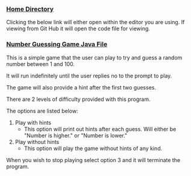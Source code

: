 ### [Home Directory](/CodeLanguages/ReadMe.md)

Clicking the below link will either open within the editor you are using. 
If viewing from Git Hub it will open the code file for viewing.
### [Number Guessing Game Java File](numberGame.java)

This is a simple game that the user can play to try and guess a random number between 1 and 100. 

It will run indefinitely until the user replies no to the prompt to play.

The game will also provide a hint after the first two guesses. 

There are 2 levels of difficulty provided with this program. 

The options are listed below:

1. Play with hints
    - This option will print out hints after each guess. Will either be "Number is higher." or "Number is lower."
2. Play without hints
    - This option will play the game without hints of any kind. 

When you wish to stop playing select option 3 and it will terminate the program.